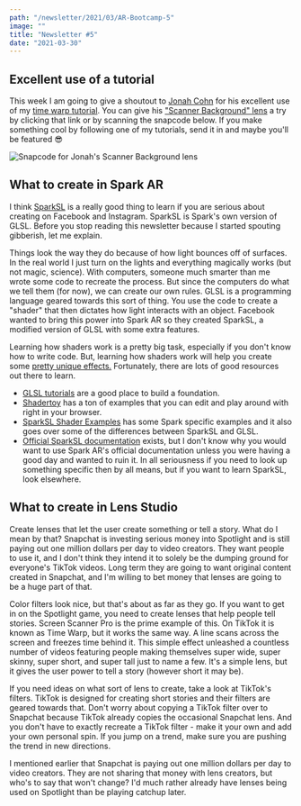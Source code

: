 ```yaml
---
path: "/newsletter/2021/03/AR-Bootcamp-5"
image: ""
title: "Newsletter #5"
date: "2021-03-30"
---
```


## Excellent use of a tutorial

This week I am going to give a shoutout to [Jonah Cohn](https://jonahcreative.pro/) for his excellent use of my [time warp tutorial](https://learn.arbootcamp.com/snapchat-intermediate/time-warp). You can give his ["Scanner Background" lens](https://www.snapchat.com/unlock/?type=SNAPCODE&uuid=f8e369fb385345f597890d3d6425f5f4&metadata=01) a try by clicking that link or by scanning the snapcode below. If you make something cool by following one of my tutorials, send it in and maybe you'll be featured 😎

![Snapcode for Jonah's Scanner Background lens](/newsletter/2021/03/scanner-background-snapcode.png)

## What to create in Spark AR

I think [SparkSL](https://sparkar.facebook.com/ar-studio/learn/sparksl/sparksl-overview) is a really good thing to learn if you are serious about creating on Facebook and Instagram. SparkSL is Spark's own version of GLSL. Before you stop reading this newsletter because I started spouting gibberish, let me explain.

Things look the way they do because of how light bounces off of surfaces. In the real world I just turn on the lights and everything magically works (but not magic, science). With computers, someone much smarter than me wrote some code to recreate the process. But since the computers do what we tell them (for now), we can create our own rules. GLSL is a programming language geared towards this sort of thing. You use the code to create a "shader" that then dictates how light interacts with an object. Facebook wanted to bring this power into Spark AR so they created SparkSL, a modified version of GLSL with some extra features.

Learning how shaders work is a pretty big task, especially if you don't know how to write code. But, learning how shaders work will help you create some [pretty unique effects.](https://www.instagram.com/ar/196709648919346) Fortunately, there are lots of good resources out there to learn.

- [GLSL tutorials](https://www.google.com/search?q=getting+started+with+glsl) are a good place to build a foundation.
- [Shadertoy](https://www.shadertoy.com/) has a ton of examples that you can edit and play around with right in your browser.
- [SparkSL Shader Examples](https://github.com/aferriss/sparksl-shader-examples) has some Spark specific examples and it also goes over some of the differences between SparkSL and GLSL.
- [Official SparkSL documentation](https://sparkar.facebook.com/ar-studio/learn/sparksl/sparksl-overview) exists, but I don't know why you would want to use Spark AR's official documentation unless you were having a good day and wanted to ruin it. In all seriousness if you need to look up something specific then by all means, but if you want to learn SparkSL, look elsewhere.

## What to create in Lens Studio

Create lenses that let the user create something or tell a story. What do I mean by that? Snapchat is investing serious money into Spotlight and is still paying out one million dollars per day to video creators. They want people to use it, and I don't think they intend it to solely be the dumping ground for everyone's TikTok videos. Long term they are going to want original content created in Snapchat, and I'm willing to bet money that lenses are going to be a huge part of that.

Color filters look nice, but that's about as far as they go. If you want to get in on the Spotlight game, you need to create lenses that help people tell stories. Screen Scanner Pro is the prime example of this. On TikTok it is known as Time Warp, but it works the same way. A line scans across the screen and freezes time behind it. This simple effect unleashed a countless number of videos featuring people making themselves super wide, super skinny, super short, and super tall just to name a few. It's a simple lens, but it gives the user power to tell a story (however short it may be).

If you need ideas on what sort of lens to create, take a look at TikTok's filters. TikTok is designed for creating short stories and their filters are geared towards that. Don't worry about copying a TikTok filter over to Snapchat because TikTok already copies the occasional Snapchat lens. And you don't have to exactly recreate a TikTok filter - make it your own and add your own personal spin. If you jump on a trend, make sure you are pushing the trend in new directions.

I mentioned earlier that Snapchat is paying out one million dollars per day to video creators. They are not sharing that money with lens creators, but who's to say that won't change? I'd much rather already have lenses being used on Spotlight than be playing catchup later.
